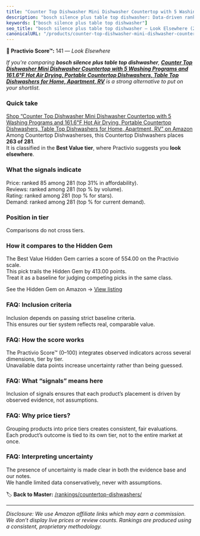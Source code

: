 ```yaml
---
title: "Counter Top Dishwasher Mini Dishwasher Countertop with 5 Washing Programs and 161.6℉ Hot Air Drying, Portable Countertop Dishwashers, Table Top Dishwashers for Home, Apartment, RV"
description: "bosch silence plus table top dishwasher: Data-driven ranking using the Practivio Score™. Positioned by quality, value, demand, findability, momentum."
keywords: ["bosch silence plus table top dishwasher"]
seo_title: "bosch silence plus table top dishwasher — Look Elsewhere (2025)"
canonicalURL: "/products/counter-top-dishwasher-mini-dishwasher-countertop-with-5-washing-programs-and-1616F-hot-air-drying-portable-countertop-dishwashers-table-top-dishwashers-for-home-apartment-rv-B0F99PP49D/"
---
```


**🚫 Practivio Score™:** 141 — _Look Elsewhere_


*If you're comparing **bosch silence plus table top dishwasher**, **[Counter Top Dishwasher Mini Dishwasher Countertop with 5 Washing Programs and 161.6℉ Hot Air Drying, Portable Countertop Dishwashers, Table Top Dishwashers for Home, Apartment, RV](https://www.amazon.com/dp/B0F99PP49D?tag=practivio-20)** is a strong alternative to put on your shortlist.*
### Quick take
[Shop “Counter Top Dishwasher Mini Dishwasher Countertop with 5 Washing Programs and 161.6℉ Hot Air Drying, Portable Countertop Dishwashers, Table Top Dishwashers for Home, Apartment, RV” on Amazon](https://www.amazon.com/dp/B0F99PP49D?tag=practivio-20)
Among Countertop Dishwasherses, this Countertop Dishwashers places **263 of 281**.  
It is classified in the **Best Value tier**, where Practivio suggests you **look elsewhere**.

### What the signals indicate
Price: ranked 85 among 281 (top 31% in affordability).  
Reviews: ranked  among 281 (top % by volume).  
Rating: ranked  among 281 (top % for stars).  
Demand: ranked  among 281 (top % for current demand).

### Position in tier
Comparisons do not cross tiers.

### How it compares to the Hidden Gem
The Best Value Hidden Gem carries a score of 554.00 on the Practivio scale.  
This pick trails the Hidden Gem by 413.00 points.  
Treat it as a baseline for judging competing picks in the same class.  

See the Hidden Gem on Amazon → [View listing](https://www.amazon.com/dp/B092DBTWCF?tag=practivio-20)

### FAQ: Inclusion criteria
Inclusion depends on passing strict baseline criteria.  
This ensures our tier system reflects real, comparable value.

### FAQ: How the score works
The Practivio Score™ (0–100) integrates observed indicators across several dimensions, tier by tier.  
Unavailable data points increase uncertainty rather than being guessed.

### FAQ: What “signals” means here
Inclusion of signals ensures that each product’s placement is driven by observed evidence, not assumptions.

### FAQ: Why price tiers?
Grouping products into price tiers creates consistent, fair evaluations.  
Each product’s outcome is tied to its own tier, not to the entire market at once.

### FAQ: Interpreting uncertainty
The presence of uncertainty is made clear in both the evidence base and our notes.  
We handle limited data conservatively, never with assumptions.


🏷️ **Back to Master:** [/rankings/countertop-dishwashers/](/rankings/countertop-dishwashers/)

---
_Disclosure: We use Amazon affiliate links which may earn a commission. We don’t display live prices or review counts. Rankings are produced using a consistent, proprietary methodology._
